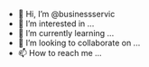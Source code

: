 - 👋 Hi, I’m @businessservic
- 👀 I’m interested in ...
- 🌱 I’m currently learning ...
- 💞️ I’m looking to collaborate on ...
- 📫 How to reach me ...

<!---
businessservic/businessservic is a ✨ special ✨ repository because its `README.md` (this file) appears on your GitHub profile.
You can click the Preview link to take a look at your changes.
--->
